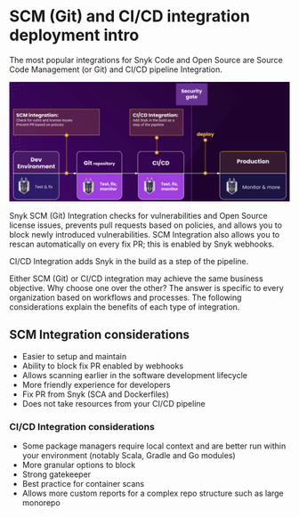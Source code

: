 # SCM (Git) and CI/CD integration deployment intro

The most popular integrations for Snyk Code and Open Source are Source Code Management (or Git) and CI/CD pipeline Integration.

![Snyk Integrations](../../.gitbook/assets/scm-ci-cid.png)

Snyk SCM (Git) Integration checks for vulnerabilities and Open Source license issues, prevents pull requests based on policies, and allows you to block newly introduced vulnerabilities. SCM Integration also allows you to rescan automatically on every fix PR; this is enabled by Snyk webhooks.

CI/CD Integration adds Snyk in the build as a step of the pipeline.

Either SCM (Git) or CI/CD integration may achieve the same business objective. Why choose one over the other? The answer is specific to every organization based on workflows and processes. The following considerations explain the benefits of each type of integration.

## SCM Integration considerations

* Easier to setup and maintain
* Ability to block fix PR enabled by webhooks
* Allows scanning earlier in the software development lifecycle
* More friendly experience for developers
* Fix PR from Snyk (SCA and Dockerfiles)
* Does not take resources from your CI/CD pipeline

### CI/CD Integration considerations

* Some package managers require local context and are better run within your environment (notably Scala, Gradle and Go modules)
* More granular options to block
* Strong gatekeeper
* Best practice for container scans
* Allows more custom reports for a complex repo structure such as large monorepo
